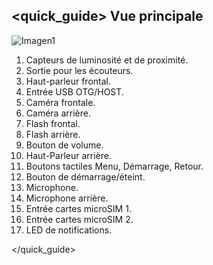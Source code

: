 ## <quick_guide> Vue principale

![Imagen1](http://static.energysistem.com/images/manuals/42258/543d0296868ff.jpg)

1. Capteurs de luminosité et de proximité.
2. Sortie pour les écouteurs.
3. Haut-parleur frontal.
4. Entrée USB OTG/HOST.
5. Caméra frontale.
6. Caméra arrière.
7. Flash frontal.
8. Flash arrière.
9. Bouton de volume.
10. Haut-Parleur arrière.
11. Boutons tactiles Menu, Démarrage, Retour.
12. Bouton de démarrage/éteint.
13. Microphone.
14. Microphone arrière.
15. Entrée cartes microSIM 1.
16. Entrée cartes microSIM 2.
17. LED de notifications.

</quick_guide>
